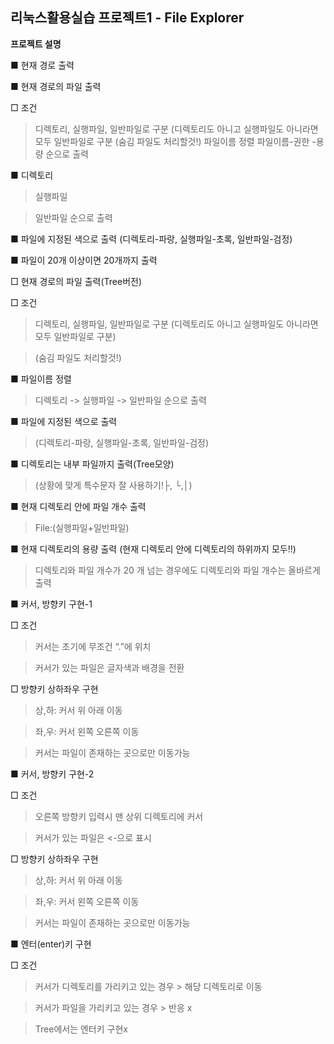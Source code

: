## 리눅스활용실습 프로젝트1 - File Explorer

**프로젝트 설명**


■ 현재 경로 출력

■ 현재 경로의 파일 출력

□ 조건
>디렉토리, 실행파일, 일반파일로 구분 (디렉토리도 아니고 실행파일도 아니라면 모두 일반파일로 구분
>(숨김 파일도 처리할것!)
> 파일이름 정렬
>파일이름-권한 -용량 순으로 출력


■ 디렉토리
>실행파일

>일반파일 순으로 출력

■ 파일에 지정된 색으로 출력 (디렉토리-파랑, 실행파일-초록, 일반파일-검정)


■ 파일이 20개 이상이면 20개까지 출력

□ 현재 경로의 파일 출력(Tree버전)

□ 조건
> 디렉토리, 실행파일, 일반파일로 구분 (디렉토리도 아니고 실행파일도 아니라면 모두 일반파일로 구분)

> (숨김 파일도 처리할것!)

■ 파일이름 정렬
> 디렉토리 -> 실행파일 -> 일반파일 순으로 출력


■ 파일에 지정된 색으로 출력 
>(디렉토리-파랑, 실행파일-초록, 일반파일-검정)


■ 디렉토리는 내부 파일까지 출력(Tree모양)
>(상황에 맞게 특수문자 잘 사용하기!├, └,│)


■ 현재 디렉토리 안에 파일 개수 출력
>File:(실행파일+일반파일)


■ 현재 디렉토리의 용량 출력 (현재 디렉토리 안에 디렉토리의 하위까지 모두!!)
>디렉토리와 파일 개수가 20 개 넘는 경우에도 디렉토리와 파일 개수는 올바르게 출력


■ 커서, 방향키 구현-1

□ 조건
> 커서는 초기에 무조건 “.”에 위치

> 커서가 있는 파일은 글자색과 배경을 전환

□ 방향키 상하좌우 구현

> 상,하: 커서 위 아래 이동

> 좌,우: 커서 왼쪽 오른쪽 이동

> 커서는 파일이 존재하는 곳으로만 이동가능


■ 커서, 방향키 구현-2

□ 조건
> 오른쪽 방향키 입력시 맨 상위 디렉토리에 커서

> 커서가 있는 파일은 <-으로 표시

□ 방향키 상하좌우 구현

> 상,하: 커서 위 아래 이동

> 좌,우: 커서 왼쪽 오른쪽 이동

> 커서는 파일이 존재하는 곳으로만 이동가능



■ 엔터(enter)키 구현

□ 조건

> 커서가 디렉토리를 가리키고 있는 경우 > 해당 디렉토리로 이동

> 커서가 파일을 가리키고 있는 경우 > 반응 x

> Tree에서는 엔터키 구현x
